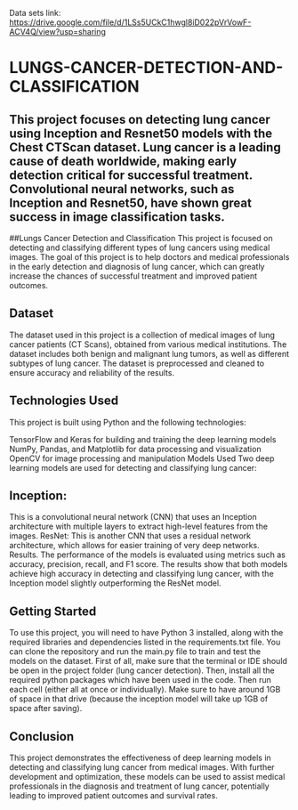 Data sets link: https://drive.google.com/file/d/1LSs5UCkC1hwgl8iD022pVrVowF-ACV4Q/view?usp=sharing 
# LUNGS-CANCER-DETECTION-AND-CLASSIFICATION
This project focuses on detecting lung cancer using Inception and Resnet50 models with the Chest CTScan dataset. Lung cancer is a leading cause of death worldwide, making early detection critical for successful treatment. Convolutional neural networks, such as Inception and Resnet50, have shown great success in image classification tasks.
-------------
##Lungs Cancer Detection and Classification
This project is focused on detecting and classifying different types of lung cancers using medical images. The goal of this project is to help doctors and medical professionals in the early detection and diagnosis of lung cancer, which can greatly increase the chances of successful treatment and improved patient outcomes.

## Dataset
The dataset used in this project is a collection of medical images of lung cancer patients (CT Scans), obtained from various medical institutions. The dataset includes both benign and malignant lung tumors, as well as different subtypes of lung cancer. The dataset is preprocessed and cleaned to ensure accuracy and reliability of the results.

## Technologies Used
This project is built using Python and the following technologies:

TensorFlow and Keras for building and training the deep learning models
NumPy, Pandas, and Matplotlib for data processing and visualization
OpenCV for image processing and manipulation
Models Used
Two deep learning models are used for detecting and classifying lung cancer:

## Inception: 
This is a convolutional neural network (CNN) that uses an Inception architecture with multiple layers to extract high-level features from the images.
ResNet: This is another CNN that uses a residual network architecture, which allows for easier training of very deep networks.
Results.
The performance of the models is evaluated using metrics such as accuracy, precision, recall, and F1 score. The results show that both models achieve high accuracy in detecting and classifying lung cancer, with the Inception model slightly outperforming the ResNet model.

## Getting Started
To use this project, you will need to have Python 3 installed, along with the required libraries and dependencies listed in the requirements.txt file. You can clone the repository and run the main.py file to train and test the models on the dataset.
First of all, make sure that the terminal or IDE should be open in the project folder (lung cancer detection). Then, install all the required python packages which have been used in the code. Then run each cell (either all at once or individually). Make sure to have around 1GB of space in that drive (because the inception model will take up 1GB of space after saving).

## Conclusion
This project demonstrates the effectiveness of deep learning models in detecting and classifying lung cancer from medical images. With further development and optimization, these models can be used to assist medical professionals in the diagnosis and treatment of lung cancer, potentially leading to improved patient outcomes and survival rates.
